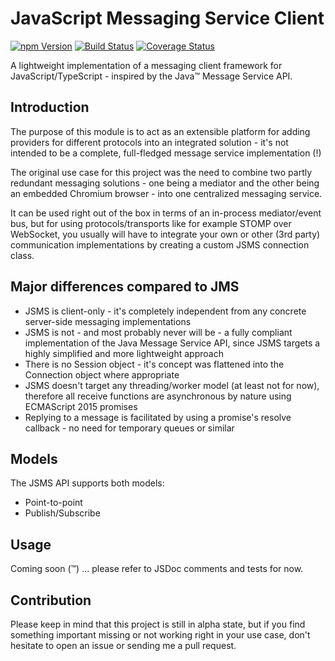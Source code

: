 # JavaScript Messaging Service Client

<a href="https://www.npmjs.com/package/jsms"><img alt="npm Version" src="https://img.shields.io/npm/v/jsms.svg"></a>
<a href="https://travis-ci.org/rfruesmer/jsms"><img alt="Build Status" src="https://travis-ci.org/rfruesmer/jsms.svg?branch=master"></a>
<a href="https://codecov.io/gh/rfruesmer/jsms"><img alt="Coverage Status" src="https://codecov.io/gh/rfruesmer/jsms/master.svg"></a>

A lightweight implementation of a messaging client framework for JavaScript/TypeScript - inspired by the Java™ Message Service API.

## Introduction

The purpose of this module is to act as an extensible platform for adding providers for different protocols into an integrated solution - it's not intended to be a complete, full-fledged message service implementation (!)

The original use case for this project was the need to combine two partly redundant messaging solutions - one being a mediator and the other being an embedded Chromium browser - into one centralized messaging service.

It can be used right out of the box in terms of an in-process mediator/event bus, but for using protocols/transports like for example STOMP over WebSocket, you usually will have to integrate your own or other (3rd party) communication implementations by creating a custom JSMS connection class.

## Major differences compared to JMS

- JSMS is client-only - it's completely independent from any concrete server-side messaging implementations
- JSMS is not - and most probably never will be - a fully compliant implementation of the Java Message Service API, since JSMS targets a highly simplified and more lightweight approach
- There is no Session object - it's concept was flattened into the Connection object where appropriate
- JSMS doesn't target any threading/worker model (at least not for now), therefore all receive functions are asynchronous by nature using ECMAScript 2015 promises
- Replying to a message is facilitated by using a promise's resolve callback - no need for temporary queues or similar

## Models

The JSMS API supports both models:

- Point-to-point
- Publish/Subscribe

## Usage

Coming soon (™) ... please refer to JSDoc comments and tests for now.

## Contribution

Please keep in mind that this project is still in alpha state, but if you find something important missing or not working right in your use case, don't hesitate to open an issue or sending me a pull request.
